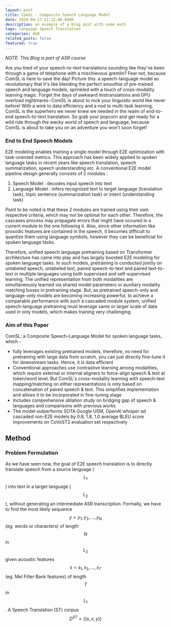 ```yaml
---
layout: post
title: ComSL - Composite Speech Language Model
date: 2024-04-17 11:12:00-0400
description: an example of a blog post with some math
tags: Language Speech Translation 
categories: ASR
related_posts: false
featured: true
---
```

*NOTE: This Blog is part of ASR course*

Are you tired of your speech-to-text translations sounding like they've been through a game of telephone with a mischievous gremlin? Fear not, because ComSL is here to save the day! Picture this: a speech-language model so revolutionary that it's like blending the perfect smoothie of pre-trained speech and language models, sprinkled with a touch of cross-modality learning magic. Forget the days of awkward mistranslations and GPU overload nightmares - ComSL is about to rock your linguistic world like never before! With a wink to data efficiency and a nod to multi-task learning, ComSL is the superhero we never knew we needed in the realm of end-to-end speech-to-text translation. So grab your popcorn and get ready for a wild ride through the wacky world of speech and language, because ComSL is about to take you on an adventure you won't soon forget!

### End to End Speech Models
E2E modeling enables training a single model through E2E optimization with task-oriented metrics. This approach has been widely applied to spoken language tasks in recent years like  speech translation, speech summarization, speech understanding etc. A conventional E2E model pipeline design generally consists of 2 modules :
1. Speech Model : decodes input speech into text
2. Language Model : infers recognized text to target language (translation task), topic sentence (summarization task) or intent (understanding task)

Point to be noted is that these 2 modules are trained using their own respective criteria, which may not be optimal for each other. Therefore, the cascases process may propagate errors that might have occured in a current module to the one following it. Also, since other information like prosodic features are contained in the speech, it becomes difficult to quantize them using language symbols, however they can be beneficial for spoken language tasks.

Therefore, unified speech language pretraining based on Transformer architecture has came into play and has largely boosted E2E modeling for spoken language tasks. In such models, pretraining is conducted jointly on unlabeled speech, unlabeled text, paired speech-to-text and paired text-to-text in multiple languages using both supervised and self-supervised learning. The unified representation from both modalities are simultaneously learned via shared model parameters or auxiliary modality matching losses in pretraining stage. But, as pretrained speech-only and language-only models are becoming increasing powerful, to achieve a comparable performance with such a cascaded module system, unified speech-language pretraining must leverage same or larger scale of data used in only models, which makes training very challenging.

### Aim of this Paper
ComSL: a Composite Speech-Language Model for spoken language tasks, which -
- fully leverages existing pretrained models, therefore, no need for pretraining with large data from scratch, you can just directly fine-tune it for downstream tasks. Hence, it is data efficient
- Conventional approaches use contrastive learning among modalities, which require external or internal aligners to force-align speech & text at token/word level. But ComSL's cross-modality learning with speech-text mapping/matching on either representations is only based on concatenation of paired speech & text. This simplifies implementation and allows it to be incorporated in fine-tuning stage
- Includes comprehensive ablation study on bridging gap of speech & languages and comparisons with previous works
- The model outperforms SOTA Google USM, OpenAI whisper ad cascaded non-E2E models by 0.8, 1.8, 1.0 average BLEU score improvements on CoVoST2 evaluation set respectively

## Method
### Problem Formulation
As we have seen now, the goal of E2E speech translation is to directly translate speech from a source language ($$ L_1 $$) into text in a target language ($$ L_2 $$), without generating an intermediate ASR transcription. Formally, we have to find the most likely sequence $$ y = {y_1, y_2, \ldots , y_N} $$ (eg. words or characters) of length $$ N $$ in $$ L_2 $$ given acoustic features $$ s = {s_1, s_2, \ldots , s_T} $$ (eg. Mel Filter Bank features) of length $$ T $$ in $$ L_1 $$. A Speech Translation (ST) corpus $$ D^{ST} = \{(s, x, y)\} $$